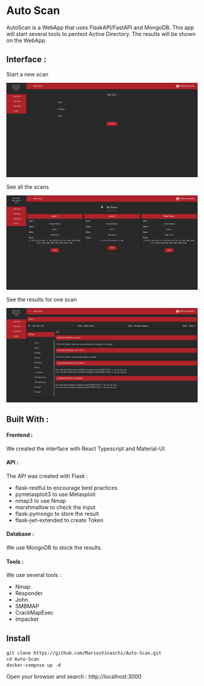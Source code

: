 # Auto Scan 

AutoScan is a WebApp that uses FlaskAPI/FastAPI and MongoDB. This app will start several tools to pentest Active Directory. The results will be shown on the WebApp.

## Interface :  

Start a new scan

![](images/StartScan.png)

See all the scans

![](images/Scans.png)

See the results for one scan

![](images/Result.png)

## Built With :

#### Frontend : 
We created the interface with React Typescript and Material-UI. 
#### API :
The API was created with Flask : 
* flask-restful to encourage best practices
* pymetasploit3 to use Metasploit
* nmap3 to use Nmap 
* marshmallow to check the Input
* flask-pymongo to store the result 
* flask-jwt-extended to create Token
#### Database :
We use MongoDB to stock the results. 
#### Tools :
We use several tools : 
* Nmap 
* Responder 
* John 
* SMBMAP 
* CrackMapExec
* Impacket 

## Install 

```
git clone https://github.com/MariusVinaschi/Auto-Scan.git
cd Auto-Scan 
docker-compose up -d                                                                   
```

Open your browser and search : http://localhost:3000

